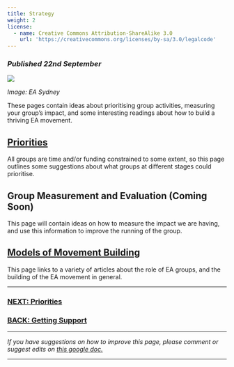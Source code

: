 ```yaml
---
title: Strategy
weight: 2
license:
  - name: Creative Commons Attribution-ShareAlike 3.0
    url: 'https://creativecommons.org/licenses/by-sa/3.0/legalcode'
---
```

### _Published 22nd September_

<p class="large_image_wrapper">
<img src="/img/takeactioneasydney.png" />
</p>

_Image: EA Sydney_

These pages contain ideas about prioritising group activities, measuring your group’s impact, and some interesting readings about how to build a thriving EA movement.

## [Priorities](/tips/articles/priorities/)

All groups are time and/or funding constrained to some extent, so this page outlines some suggestions about what groups at different stages could prioritise. 

## Group Measurement and Evaluation (Coming Soon)

This page will contain ideas on how to measure the impact we are having, and use this information to improve the running of the group. 

## [Models of Movement Building](/tips/articles/models/) 

This page links to a variety of articles about the role of EA groups, and the building of the EA movement in general.  

<hr>

### [NEXT: Priorities](/tips/articles/priorities)

### [BACK: Getting Support](/tips/support/)

<hr>

_If you have suggestions on how to improve this page, please comment or suggest edits on_ <a target="_blank" href="https://docs.google.com/document/d/184DGLB798wx185qIqLV6LIoIr3w_XKJvAiWB-I_Rvf8/edit?usp=sharing">_this google doc._</a>

<hr>
